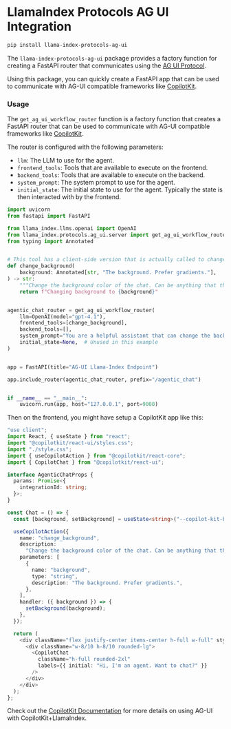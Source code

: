 # LlamaIndex Protocols AG UI Integration

```bash
pip install llama-index-protocols-ag-ui
```

The `llama-index-protocols-ag-ui` package provides a factory function for creating a FastAPI router that communicates using the [AG UI Protocol](https://github.com/ag-ui-protocol/ag-ui).

Using this package, you can quickly create a FastAPI app that can be used to communicate with AG-UI compatible frameworks like [CopilotKit](https://docs.copilotkit.ai/).

### Usage

The `get_ag_ui_workflow_router` function is a factory function that creates a FastAPI router that can be used to communicate with AG-UI compatible frameworks like [CopilotKit](https://docs.copilotkit.ai/).

The router is configured with the following parameters:

- `llm`: The LLM to use for the agent.
- `frontend_tools`: Tools that are available to execute on the frontend.
- `backend_tools`: Tools that are available to execute on the backend.
- `system_prompt`: The system prompt to use for the agent.
- `initial_state`: The initial state to use for the agent. Typically the state is then interacted with by the frontend.

```python
import uvicorn
from fastapi import FastAPI

from llama_index.llms.openai import OpenAI
from llama_index.protocols.ag_ui.server import get_ag_ui_workflow_router
from typing import Annotated


# This tool has a client-side version that is actually called to change the background
def change_background(
    background: Annotated[str, "The background. Prefer gradients."],
) -> str:
    """Change the background color of the chat. Can be anything that the CSS background attribute accepts. Regular colors, linear of radial gradients etc."""
    return f"Changing background to {background}"


agentic_chat_router = get_ag_ui_workflow_router(
    llm=OpenAI(model="gpt-4.1"),
    frontend_tools=[change_background],
    backend_tools=[],
    system_prompt="You are a helpful assistant that can change the background color of the chat.",
    initial_state=None,  # Unused in this example
)


app = FastAPI(title="AG-UI Llama-Index Endpoint")

app.include_router(agentic_chat_router, prefix="/agentic_chat")


if __name__ == "__main__":
    uvicorn.run(app, host="127.0.0.1", port=9000)
```

Then on the frontend, you might have setup a CopilotKit app like this:

```typescript
"use client";
import React, { useState } from "react";
import "@copilotkit/react-ui/styles.css";
import "./style.css";
import { useCopilotAction } from "@copilotkit/react-core";
import { CopilotChat } from "@copilotkit/react-ui";

interface AgenticChatProps {
  params: Promise<{
    integrationId: string;
  }>;
}

const Chat = () => {
  const [background, setBackground] = useState<string>("--copilot-kit-background-color");

  useCopilotAction({
    name: "change_background",
    description:
      "Change the background color of the chat. Can be anything that the CSS background attribute accepts. Regular colors, linear of radial gradients etc.",
    parameters: [
      {
        name: "background",
        type: "string",
        description: "The background. Prefer gradients.",
      },
    ],
    handler: ({ background }) => {
      setBackground(background);
    },
  });

  return (
    <div className="flex justify-center items-center h-full w-full" style={{ background }}>
      <div className="w-8/10 h-8/10 rounded-lg">
        <CopilotChat
          className="h-full rounded-2xl"
          labels={{ initial: "Hi, I'm an agent. Want to chat?" }}
        />
      </div>
    </div>
  );
};
```

Check out the [CopilotKit Documentation]() for more details on using AG-UI with CopilotKit+LlamaIndex.
